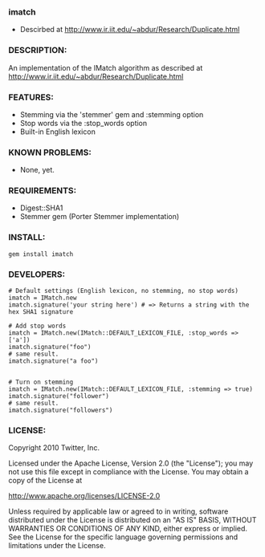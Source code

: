 ### imatch

* Descirbed at http://www.ir.iit.edu/~abdur/Research/Duplicate.html

### DESCRIPTION:

An implementation of the IMatch algorithm as described at http://www.ir.iit.edu/~abdur/Research/Duplicate.html

### FEATURES:

* Stemming via the 'stemmer' gem and :stemming option
* Stop words via the :stop_words option
* Built-in English lexicon

### KNOWN PROBLEMS:

* None, yet.

### REQUIREMENTS:

* Digest::SHA1
* Stemmer gem (Porter Stemmer implementation)

### INSTALL:

    gem install imatch

### DEVELOPERS:

    # Default settings (English lexicon, no stemming, no stop words)
    imatch = IMatch.new
    imatch.signature('your string here') # => Returns a string with the hex SHA1 signature

    # Add stop words
    imatch = IMatch.new(IMatch::DEFAULT_LEXICON_FILE, :stop_words => ['a'])
    imatch.signature("foo")
    # same result.
    imatch.signature("a foo")


    # Turn on stemming
    imatch = IMatch.new(IMatch::DEFAULT_LEXICON_FILE, :stemming => true)
    imatch.signature("follower")
    # same result.
    imatch.signature("followers")

### LICENSE:

Copyright 2010 Twitter, Inc.

Licensed under the Apache License, Version 2.0 (the "License"); you may not use this
file except in compliance with the License. You may obtain a copy of the License at

  http://www.apache.org/licenses/LICENSE-2.0

Unless required by applicable law or agreed to in writing, software distributed
under the License is distributed on an "AS IS" BASIS, WITHOUT WARRANTIES OR
CONDITIONS OF ANY KIND, either express or implied. See the License for the
specific language governing permissions and limitations under the License.
